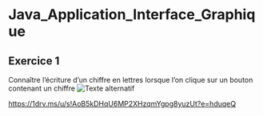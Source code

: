 # Java_Application_Interface_Graphique
## Exercice 1
Connaître l’écriture d’un chiffre en lettres lorsque l’on clique sur un bouton contenant un chiffre
![Texte alternatif](https://goopics.net/i/gtqsd3)

https://1drv.ms/u/s!AoB5kDHqU6MP2XHzqmYgpg8yuzUt?e=hduqeQ
